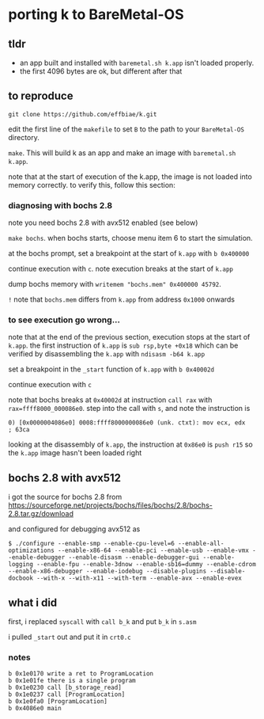# porting k to BareMetal-OS

## tldr
 - an app built and installed with `baremetal.sh k.app` isn't loaded properly.
 - the first 4096 bytes are ok, but different after that

## to reproduce
```
git clone https://github.com/effbiae/k.git
```
edit the first line of the `makefile` to set `B` to the path to your `BareMetal-OS` directory.

`make`. This will build k as an app and make an image with `baremetal.sh k.app`.

note that at the start of execution of the k.app, the image is not loaded into memory
correctly.  to verify this, follow this section:

### diagnosing with bochs 2.8
note you need bochs 2.8 with avx512 enabled (see below)

`make bochs`. when bochs starts, choose menu item 6 to start the simulation.

at the bochs prompt, set a breakpoint at the start of `k.app` with `b 0x400000`

continue execution with `c`.  note execution breaks at the start of `k.app`

dump bochs memory with `writemem "bochs.mem" 0x400000 45792`. 

`!` note that `bochs.mem` differs from `k.app` from address `0x1000` onwards

### to see execution go wrong...
note that at the end of the previous section, execution stops at the start of `k.app`.
the first instruction of `k.app` is `sub rsp,byte +0x18` which can be verified by disassembling
the `k.app` with `ndisasm -b64 k.app`

set a breakpoint in the `_start` function of `k.app` with `b 0x40002d`

continue execution with `c`

note that bochs breaks at `0x40002d` at instruction `call rax` with `rax=ffff8000_000086e0`. 
step into the call with `s`, and note the instruction is
```
0) [0x0000004086e0] 0008:ffff8000000086e0 (unk. ctxt): mov ecx, edx              ; 63ca
```
looking at the disassembly of `k.app`, the instruction at `0x86e0` is `push r15`
so the `k.app` image hasn't been loaded right

## bochs 2.8 with avx512
i got the source for bochs 2.8 from https://sourceforge.net/projects/bochs/files/bochs/2.8/bochs-2.8.tar.gz/download

and configured for debugging avx512 as
```
$ ./configure --enable-smp --enable-cpu-level=6 --enable-all-optimizations --enable-x86-64 --enable-pci --enable-usb --enable-vmx --enable-debugger --enable-disasm --enable-debugger-gui --enable-logging --enable-fpu --enable-3dnow --enable-sb16=dummy --enable-cdrom --enable-x86-debugger --enable-iodebug --disable-plugins --disable-docbook --with-x --with-x11 --with-term --enable-avx --enable-evex
```

## what i did

first, i replaced `syscall` with `call b_k` and put `b_k` in `s.asm`

i pulled `_start` out and put it in `crt0.c`

### notes
```
b 0x1e0170 write a ret to ProgramLocation
b 0x1e01fe there is a single program
b 0x1e0230 call [b_storage_read]
b 0x1e0237 call [ProgramLocation]
b 0x1e0fa0 [ProgramLocation]
b 0x4086e0 main
```
